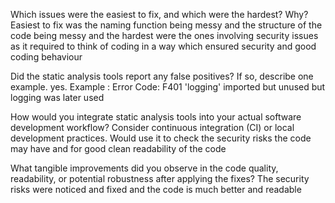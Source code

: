 Which issues were the easiest to fix, and which were the hardest? Why?
Easiest to fix was the naming function being messy and the structure of the code being messy and the hardest were the ones involving security issues as it required to think of coding in a way which ensured security and good coding behaviour

Did the static analysis tools report any false positives? If so, describe one example.
yes. Example : Error Code: F401 'logging' imported but unused
but logging was later used

How would you integrate static analysis tools into your actual software development
workflow? Consider continuous integration (CI) or local development practices.
Would use it to check the security risks the code may have and for good clean readability of the code

What tangible improvements did you observe in the code quality, readability, or potential
robustness after applying the fixes?
The security risks were noticed and fixed and the code is much better and readable



